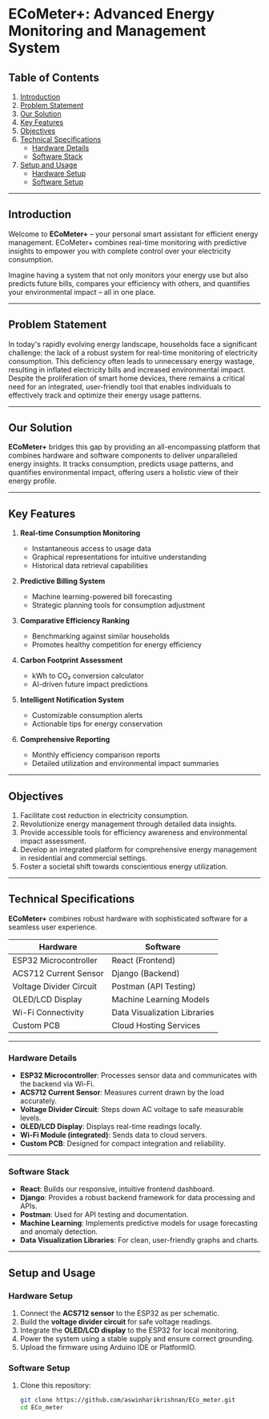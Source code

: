 # ECoMeter+: Advanced Energy Monitoring and Management System

## Table of Contents

1. [Introduction](#introduction)
2. [Problem Statement](#problem-statement)
3. [Our Solution](#our-solution)
4. [Key Features](#key-features)
5. [Objectives](#objectives)
6. [Technical Specifications](#technical-specifications)
   - [Hardware Details](#hardware-details)
   - [Software Stack](#software-stack)
7. [Setup and Usage](#setup-and-usage)
   - [Hardware Setup](#hardware-setup)
   - [Software Setup](#software-setup)

---

## Introduction

Welcome to **ECoMeter+** – your personal smart assistant for efficient energy management. ECoMeter+ combines real-time monitoring with predictive insights to empower you with complete control over your electricity consumption.

Imagine having a system that not only monitors your energy use but also predicts future bills, compares your efficiency with others, and quantifies your environmental impact – all in one place.

---

## Problem Statement

In today's rapidly evolving energy landscape, households face a significant challenge: the lack of a robust system for real-time monitoring of electricity consumption. This deficiency often leads to unnecessary energy wastage, resulting in inflated electricity bills and increased environmental impact. Despite the proliferation of smart home devices, there remains a critical need for an integrated, user-friendly tool that enables individuals to effectively track and optimize their energy usage patterns.

---

## Our Solution

**ECoMeter+** bridges this gap by providing an all-encompassing platform that combines hardware and software components to deliver unparalleled energy insights. It tracks consumption, predicts usage patterns, and quantifies environmental impact, offering users a holistic view of their energy profile.

---

## Key Features

1. **Real-time Consumption Monitoring**
   - Instantaneous access to usage data
   - Graphical representations for intuitive understanding
   - Historical data retrieval capabilities

2. **Predictive Billing System**
   - Machine learning-powered bill forecasting
   - Strategic planning tools for consumption adjustment

3. **Comparative Efficiency Ranking**
   - Benchmarking against similar households
   - Promotes healthy competition for energy efficiency

4. **Carbon Footprint Assessment**
   - kWh to CO₂ conversion calculator
   - AI-driven future impact predictions

5. **Intelligent Notification System**
   - Customizable consumption alerts
   - Actionable tips for energy conservation

6. **Comprehensive Reporting**
   - Monthly efficiency comparison reports
   - Detailed utilization and environmental impact summaries

---

## Objectives

1. Facilitate cost reduction in electricity consumption.
2. Revolutionize energy management through detailed data insights.
3. Provide accessible tools for efficiency awareness and environmental impact assessment.
4. Develop an integrated platform for comprehensive energy management in residential and commercial settings.
5. Foster a societal shift towards conscientious energy utilization.

---

## Technical Specifications

**ECoMeter+** combines robust hardware with sophisticated software for a seamless user experience.

| Hardware               | Software                     |
| ---------------------- | ---------------------------- |
| ESP32 Microcontroller  | React (Frontend)             |
| ACS712 Current Sensor  | Django (Backend)             |
| Voltage Divider Circuit| Postman (API Testing)        |
| OLED/LCD Display       | Machine Learning Models      |
| Wi-Fi Connectivity     | Data Visualization Libraries |
| Custom PCB             | Cloud Hosting Services       |

---

### Hardware Details

- **ESP32 Microcontroller**: Processes sensor data and communicates with the backend via Wi-Fi.
- **ACS712 Current Sensor**: Measures current drawn by the load accurately.
- **Voltage Divider Circuit**: Steps down AC voltage to safe measurable levels.
- **OLED/LCD Display**: Displays real-time readings locally.
- **Wi-Fi Module (integrated)**: Sends data to cloud servers.
- **Custom PCB**: Designed for compact integration and reliability.

---

### Software Stack

- **React**: Builds our responsive, intuitive frontend dashboard.
- **Django**: Provides a robust backend framework for data processing and APIs.
- **Postman**: Used for API testing and documentation.
- **Machine Learning**: Implements predictive models for usage forecasting and anomaly detection.
- **Data Visualization Libraries**: For clean, user-friendly graphs and charts.

---

## Setup and Usage

### Hardware Setup

1. Connect the **ACS712 sensor** to the ESP32 as per schematic.
2. Build the **voltage divider circuit** for safe voltage readings.
3. Integrate the **OLED/LCD display** to the ESP32 for local monitoring.
4. Power the system using a stable supply and ensure correct grounding.
5. Upload the firmware using Arduino IDE or PlatformIO.

### Software Setup

1. Clone this repository:
   ```bash
   git clone https://github.com/aswinharikrishnan/ECo_meter.git
   cd ECo_meter

